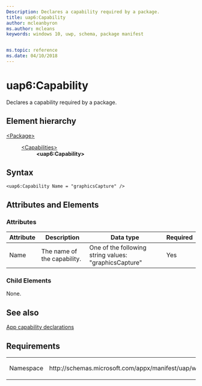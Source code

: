 ```yaml
---
Description: Declares a capability required by a package.
title: uap6:Capability
author: mcleanbyron
ms.author: mcleans
keywords: windows 10, uwp, schema, package manifest


ms.topic: reference
ms.date: 04/10/2018
---
```


# uap6:Capability

Declares a capability required by a package.

## Element hierarchy

<dl>
<dt><a href="element-package.md">&lt;Package&gt;</a></dt>
<dd>
<dl>
<dt><a href="element-capabilities.md">&lt;Capabilities&gt;</a></dt>
<dd><b>&lt;uap6:Capability&gt;</b></dd>
</dl>
</dd>
</dl>

## Syntax

``` syntax
<uap6:Capability Name = "graphicsCapture" />
```

## Attributes and Elements

### Attributes

| Attribute | Description | Data type | Required |
|-----------|-------------|-----------|----------|
| Name | The name of the capability. | One of the following string values: "graphicsCapture" | Yes |  

### Child Elements

None.

## See also
[App capability declarations](https://msdn.microsoft.com/library/windows/apps/hh464936)

## Requirements

<table>
<colgroup>
<col width="50%" />
<col width="50%" />
</colgroup>
<tbody>
<tr class="odd">
<td><p>Namespace</p></td>
<td><p>http://schemas.microsoft.com/appx/manifest/uap/windows10/6</p></td>
</tr>
</tbody>
</table>

 

 



